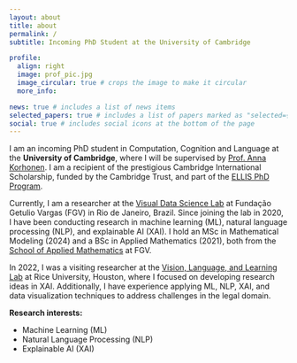 ```yaml
---
layout: about
title: about
permalink: /
subtitle: Incoming PhD Student at the University of Cambridge

profile:
  align: right
  image: prof_pic.jpg
  image_circular: true # crops the image to make it circular
  more_info:

news: true # includes a list of news items
selected_papers: true # includes a list of papers marked as "selected={true}"
social: true # includes social icons at the bottom of the page
---
```


I am an incoming PhD student in Computation, Cognition and Language at the
**University of Cambridge**, where I will be supervised by
[Prof. Anna Korhonen](https://www.cl.cam.ac.uk/~alk23/).
I am a recipient of the prestigious Cambridge International Scholarship,
funded by the Cambridge Trust, and part of the
[ELLIS PhD Program](https://ellis.eu/phd-postdoc).

Currently, I am a researcher at the
[Visual Data Science Lab](http://visualdslab.com/) at Fundação Getulio Vargas
(FGV) in Rio de Janeiro, Brazil.
Since joining the lab in 2020, I have been conducting research in machine
learning (ML), natural language processing (NLP), and explainable AI (XAI).
I hold an MSc in Mathematical Modeling (2024) and a BSc in Applied Mathematics
(2021), both from the
[School of Applied Mathematics](https://emap.fgv.br/en/school) at FGV.

In 2022, I was a visiting researcher at the
[Vision, Language, and Learning Lab](https://vislang.ai/) at Rice University,
Houston, where I focused on developing research ideas in XAI.
Additionally, I have experience applying ML, NLP, XAI, and data visualization
techniques to address challenges in the legal domain.

**Research interests:**
- Machine Learning (ML)
- Natural Language Processing (NLP)
- Explainable AI (XAI)
